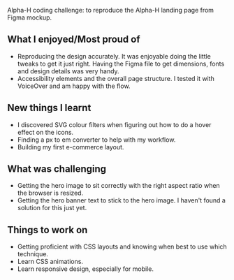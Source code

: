 Alpha-H coding challenge: to reproduce the Alpha-H landing page from Figma mockup.

## What I enjoyed/Most proud of

- Reproducing the design accurately. It was enjoyable doing the little tweaks to get it just right. Having the Figma file to get dimensions, fonts and design details was very handy.
- Accessibility elements and the overall page structure. I tested it with VoiceOver and am happy with the flow.

## New things I learnt

- I discovered SVG colour filters when figuring out how to do a hover effect on the icons.
- Finding a px to em converter to help with my workflow.
- Building my first e-commerce layout.

## What was challenging

- Getting the hero image to sit correctly with the right aspect ratio when the browser is resized.
- Getting the hero banner text to stick to the hero image. I haven't found a solution for this just yet.

## Things to work on

- Getting proficient with CSS layouts and knowing when best to use which technique.
- Learn CSS animations.
- Learn responsive design, especially for mobile.
